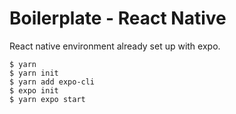 # Boilerplate - React Native

React native environment already set up with expo.

```shell
$ yarn
$ yarn init
$ yarn add expo-cli
$ expo init
$ yarn expo start
```
